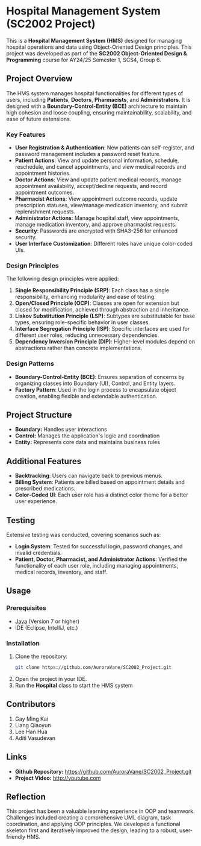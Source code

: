 # Hospital Management System (SC2002 Project)

This is a **Hospital Management System (HMS)** designed for managing hospital operations and data using Object-Oriented Design principles. This project was developed as part of the **SC2002 Object-Oriented Design & Programming** course for AY24/25 Semester 1, SCS4, Group 6.

## Project Overview

The HMS system manages hospital functionalities for different types of users, including **Patients**, **Doctors**, **Pharmacists**, and **Administrators**. It is designed with a **Boundary-Control-Entity (BCE)** architecture to maintain high cohesion and loose coupling, ensuring maintainability, scalability, and ease of future extensions.

### Key Features

- **User Registration & Authentication**: New patients can self-register, and password management includes a password reset feature.
- **Patient Actions**: View and update personal information, schedule, reschedule, and cancel appointments, and view medical records and appointment histories.
- **Doctor Actions**: View and update patient medical records, manage appointment availability, accept/decline requests, and record appointment outcomes.
- **Pharmacist Actions**: View appointment outcome records, update prescription statuses, view/manage medication inventory, and submit replenishment requests.
- **Administrator Actions**: Manage hospital staff, view appointments, manage medication inventory, and approve pharmacist requests.
- **Security**: Passwords are encrypted with SHA3-256 for enhanced security.
- **User Interface Customization**: Different roles have unique color-coded UIs.

### Design Principles

The following design principles were applied:

1. **Single Responsibility Principle (SRP)**: Each class has a single responsibility, enhancing modularity and ease of testing.
2. **Open/Closed Principle (OCP)**: Classes are open for extension but closed for modification, achieved through abstraction and inheritance.
3. **Liskov Substitution Principle (LSP)**: Subtypes are substitutable for base types, ensuring role-specific behavior in user classes.
4. **Interface Segregation Principle (ISP)**: Specific interfaces are used for different user roles, reducing unnecessary dependencies.
5. **Dependency Inversion Principle (DIP)**: Higher-level modules depend on abstractions rather than concrete implementations.

### Design Patterns

- **Boundary-Control-Entity (BCE)**: Ensures separation of concerns by organizing classes into Boundary (UI), Control, and Entity layers.
- **Factory Pattern**: Used in the login process to encapsulate object creation, enabling flexible and extendable authentication.

## Project Structure

- **Boundary:** Handles user interactions
- **Control:** Manages the application's logic and coordination
- **Entity:** Represents core data and maintains business rules


## Additional Features

- **Backtracking**: Users can navigate back to previous menus.
- **Billing System**: Patients are billed based on appointment details and prescribed medications.
- **Color-Coded UI**: Each user role has a distinct color theme for a better user experience.

## Testing

Extensive testing was conducted, covering scenarios such as:

- **Login System**: Tested for successful login, password changes, and invalid credentials.
- **Patient, Doctor, Pharmacist, and Administrator Actions**: Verified the functionality of each user role, including managing appointments, medical records, inventory, and staff.

## Usage

### Prerequisites

- [Java](https://www.oracle.com/java/technologies/javase-downloads.html) (Version 7 or higher)
- IDE (Eclipse, IntelliJ, etc.)

### Installation

1. Clone the repository:
   ```bash
   git clone https://github.com/AuroraVane/SC2002_Project.git
2. Open the project in your IDE.
3. Run the **Hospital** class to start the HMS system

## Contributors
1. Gay Ming Kai
2. Liang Qiaoyun
3. Lee Han Hua
4. Aditi Vasudevan

## Links
- **Github Repository:** https://github.com/AuroraVane/SC2002_Project.git
- **Project Video:** http://youtube.com

## Reflection
This project has been a valuable learning experience in OOP and teamwork. Challenges included creating a comprehensive UML diagram, task coordination, and applying OOP principles. We developed a functional skeleton first and iteratively improved the design, leading to a robust, user-friendly HMS.

